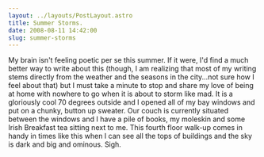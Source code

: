 ```yaml
---
layout: ../layouts/PostLayout.astro
title: Summer Storms.
date: 2008-08-11 14:42:00
slug: summer-storms
---
```


My brain isn't feeling poetic per se this summer. If it were, I'd find a much better way to write about this (though, I am realizing that most of my writing stems directly from the weather and the seasons in the city...not sure how I feel about that) but I must take a minute to stop and share my love of being at home with nowhere to go when it is about to storm like mad. It is a gloriously cool 70 degrees outside and I opened all of my bay windows and put on a chunky, button up sweater. Our couch is currently situated between the windows and I have a pile of books, my moleskin and some Irish Breakfast tea sitting next to me. This fourth floor walk-up comes in handy in times like this when I can see all the tops of buildings and the sky is dark and big and ominous. Sigh.